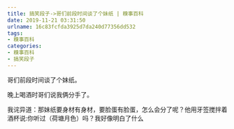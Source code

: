 ```yaml
---
title: 搞笑段子->哥们前段时间谈了个妹纸 | 糗事百科
date: 2019-11-21 03:31:50
urlname: 16c83fcfda3925d7da240d77356dd532
tags: 
- 糗事百科
categories:
- 糗事百科
- 搞笑段子
---
```

哥们前段时间谈了个妹纸。

晚上喝酒时哥们说我俩分手了。

我诧异道：那妹纸要身材有身材，要脸蛋有脸蛋，怎么会分了呢？他用牙签搅拌着酒杯说:你听过（荷塘月色）吗？我好像明白了什么


